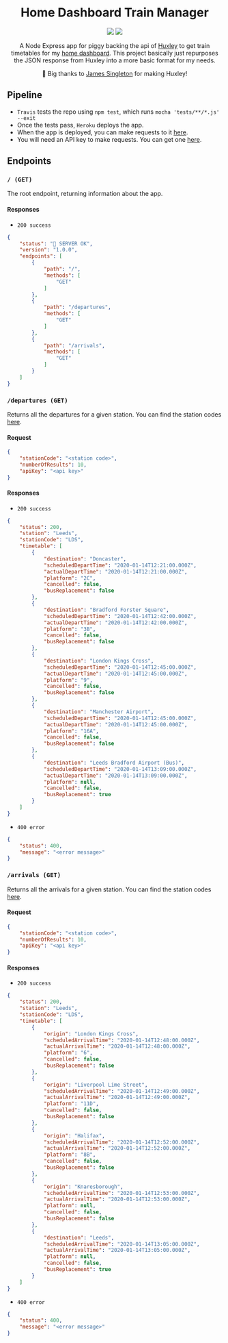 

<h1 align="center">Home Dashboard Train Manager </h1>
<p align="center">
    <img src="https://travis-ci.org/iamtomhewitt/home-dashboard-train-manager.svg"/>
    <img src="https://heroku-badge.herokuapp.com/?app=home-dashboard-train-manager&style=round&svg=1"/>
</p>
<p align="center">
    A Node Express app for piggy backing the api of <a href="https://github.com/jpsingleton/Huxley">Huxley</a> to get train timetables for my <a href="https://github.com/iamtomhewitt/home-dashboard">home dashboard</a>. This project basically just repurposes the JSON response from Huxley into a more basic format for my needs.
</p>
<p align="center">🙌 Big thanks to <a href="https://github.com/jpsingleton">James Singleton</a> for making Huxley!</p>

## Pipeline
* `Travis` tests the repo using `npm test`, which runs `mocha 'tests/**/*.js' --exit`
* Once the tests pass, `Heroku` deploys the app.
* When the app is deployed, you can make requests to it [here](https://home-dashboard-train-manager.herokuapp.com/).
* You will need an API key to make requests. You can get one [here](http://realtime.nationalrail.co.uk/OpenLDBWSRegistration/Registration).

## Endpoints

### `/ (GET)`
The root endpoint, returning information about the app.

#### Responses
* `200 success`
```json
{
    "status": "🚂 SERVER OK",
    "version": "1.0.0",
    "endpoints": [
        {
            "path": "/",
            "methods": [
                "GET"
            ]
        },
        {
            "path": "/departures",
            "methods": [
                "GET"
            ]
        },
        {
            "path": "/arrivals",
            "methods": [
                "GET"
            ]
        }
    ]
}
```

### `/departures (GET)`
Returns all the departures for a given station. You can find the station codes [here](https://www.nationalrail.co.uk/stations_destinations/48541.aspx).

#### Request
```json
{
    "stationCode": "<station code>",
    "numberOfResults": 10,
    "apiKey": "<api key>"
}
```

#### Responses
* `200 success`
```json
{
    "status": 200,
    "station": "Leeds",
    "stationCode": "LDS",
    "timetable": [
        {
            "destination": "Doncaster",
            "scheduledDepartTime": "2020-01-14T12:21:00.000Z",
            "actualDepartTime": "2020-01-14T12:21:00.000Z",
            "platform": "2C",
            "cancelled": false,
            "busReplacement": false
        },
        {
            "destination": "Bradford Forster Square",
            "scheduledDepartTime": "2020-01-14T12:42:00.000Z",
            "actualDepartTime": "2020-01-14T12:42:00.000Z",
            "platform": "3B",
            "cancelled": false,
            "busReplacement": false
        },
        {
            "destination": "London Kings Cross",
            "scheduledDepartTime": "2020-01-14T12:45:00.000Z",
            "actualDepartTime": "2020-01-14T12:45:00.000Z",
            "platform": "9",
            "cancelled": false,
            "busReplacement": false
        },
        {
            "destination": "Manchester Airport",
            "scheduledDepartTime": "2020-01-14T12:45:00.000Z",
            "actualDepartTime": "2020-01-14T12:45:00.000Z",
            "platform": "16A",
            "cancelled": false,
            "busReplacement": false
        },
        {
            "destination": "Leeds Bradford Airport (Bus)",
            "scheduledDepartTime": "2020-01-14T13:09:00.000Z",
            "actualDepartTime": "2020-01-14T13:09:00.000Z",
            "platform": null,
            "cancelled": false,
            "busReplacement": true
        }
    ]
}
```

* `400 error`
```json
{
    "status": 400,
    "message": "<error message>"
}
```

### `/arrivals (GET)`
Returns all the arrivals for a given station. You can find the station codes [here](https://www.nationalrail.co.uk/stations_destinations/48541.aspx).

#### Request
```json
{
    "stationCode": "<station code>",
    "numberOfResults": 10,
    "apiKey": "<api key>"
}
```

#### Responses
* `200 success`
```json
{
    "status": 200,
    "station": "Leeds",
    "stationCode": "LDS",
    "timetable": [
        {
            "origin": "London Kings Cross",
            "scheduledArrivalTime": "2020-01-14T12:48:00.000Z",
            "actualArrivalTime": "2020-01-14T12:48:00.000Z",
            "platform": "6",
            "cancelled": false,
            "busReplacement": false
        },
        {
            "origin": "Liverpool Lime Street",
            "scheduledArrivalTime": "2020-01-14T12:49:00.000Z",
            "actualArrivalTime": "2020-01-14T12:49:00.000Z",
            "platform": "11D",
            "cancelled": false,
            "busReplacement": false
        },
        {
            "origin": "Halifax",
            "scheduledArrivalTime": "2020-01-14T12:52:00.000Z",
            "actualArrivalTime": "2020-01-14T12:52:00.000Z",
            "platform": "8B",
            "cancelled": false,
            "busReplacement": false
        },
        {
            "origin": "Knaresborough",
            "scheduledArrivalTime": "2020-01-14T12:53:00.000Z",
            "actualArrivalTime": "2020-01-14T12:53:00.000Z",
            "platform": null,
            "cancelled": false,
            "busReplacement": false
        },
        {
            "destination": "Leeds",
            "scheduledArrivalTime": "2020-01-14T13:05:00.000Z",
            "actualArrivalTime": "2020-01-14T13:05:00.000Z",
            "platform": null,
            "cancelled": false,
            "busReplacement": true
        }
    ]
}
```

* `400 error`
```json
{
    "status": 400,
    "message": "<error message>"
}
```